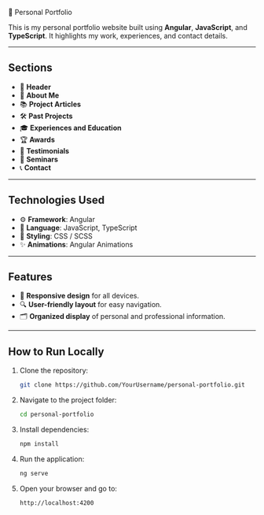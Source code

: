 🚀 Personal Portfolio  

This is my personal portfolio website built using **Angular**, **JavaScript**, and **TypeScript**. It highlights my work, experiences, and contact details.

---

## Sections  

- 📜 **Header**  
- 👤 **About Me**  
- 📚 **Project Articles**  
- 🛠️ **Past Projects**  
- 🎓 **Experiences and Education**  
- 🏆 **Awards**  
- 💬 **Testimonials**  
- 🎤 **Seminars**  
- 📞 **Contact**  

---

## Technologies Used  

- ⚙️ **Framework**: Angular  
- 📝 **Language**: JavaScript, TypeScript  
- 🎨 **Styling**: CSS / SCSS  
- ✨ **Animations**: Angular Animations  

---

## Features  

- 📱 **Responsive design** for all devices.  
- 🔍 **User-friendly layout** for easy navigation.  
- 🗂️ **Organized display** of personal and professional information.

---

## How to Run Locally  

1. Clone the repository:  
   ```bash
   git clone https://github.com/YourUsername/personal-portfolio.git
   ```

2. Navigate to the project folder:  
   ```bash
   cd personal-portfolio
   ```

3. Install dependencies:  
   ```bash
   npm install
   ```

4. Run the application:  
   ```bash
   ng serve
   ```

5. Open your browser and go to:  
   ```
   http://localhost:4200
   ```



